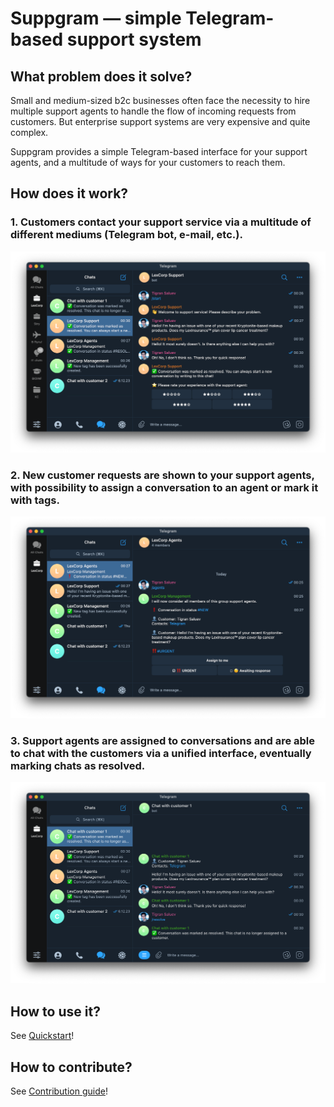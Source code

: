 # Suppgram — simple Telegram-based support system

## What problem does it solve?

Small and medium-sized b2c businesses often face the necessity to hire multiple support agents to handle 
the flow of incoming requests from customers. But enterprise support systems are very expensive and quite
complex.

Suppgram provides a simple Telegram-based interface for your support agents, and a multitude of ways for your
customers to reach them.

## How does it work?

### 1. Customers contact your support service via a multitude of different mediums (Telegram bot, e-mail, etc.).

![](docs/images/customer_chat.png)

### 2. New customer requests are shown to your support agents, with possibility to assign a conversation to an agent or mark it with tags.

![](docs/images/agents_chat.png)

### 3. Support agents are assigned to conversations and are able to chat with the customers via a unified interface, eventually marking chats as resolved.

![](docs/images/agent_chat.png)

## How to use it?

See [Quickstart](docs/usage/quickstart.md)!


## How to contribute?

See [Contribution guide](docs/development/contribution_guide.md)!

